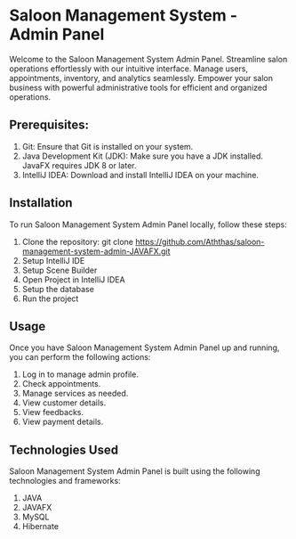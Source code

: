 # Saloon Management System - Admin Panel
Welcome to the Saloon Management System Admin Panel. Streamline salon operations effortlessly with our intuitive interface. Manage users, appointments, inventory, and analytics seamlessly. Empower your salon business with powerful administrative tools for efficient and organized operations.

## Prerequisites:
1. Git: Ensure that Git is installed on your system.
2. Java Development Kit (JDK): Make sure you have a JDK installed. JavaFX requires JDK 8 or later.
3. IntelliJ IDEA: Download and install IntelliJ IDEA on your machine.

## Installation
To run Saloon Management System Admin Panel locally, follow these steps:

1. Clone the repository: git clone https://github.com/Aththas/saloon-management-system-admin-JAVAFX.git
2. Setup IntelliJ IDE
3. Setup Scene Builder
4. Open Project in IntelliJ IDEA
5. Setup the database
6. Run the project

## Usage
Once you have Saloon Management System Admin Panel up and running, you can perform the following actions:

1. Log in to manage admin profile.
2. Check appointments.
3. Manage services as needed.
4. View customer details.
5. View feedbacks.
6. View payment details.


## Technologies Used
Saloon Management System Admin Panel is built using the following technologies and frameworks:

1. JAVA
2. JAVAFX
3. MySQL
4. Hibernate
